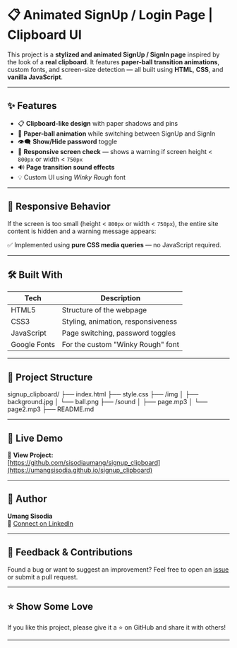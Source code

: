 # 📋 Animated SignUp / Login Page | Clipboard UI

This project is a **stylized and animated SignUp / SignIn page** inspired by the look of a **real clipboard**. It features **paper-ball transition animations**, custom fonts, and screen-size detection — all built using **HTML**, **CSS**, and **vanilla JavaScript**.

---

## ✨ Features

- 📋 **Clipboard-like design** with paper shadows and pins
- 🧻 **Paper-ball animation** while switching between SignUp and SignIn
- 👁️‍🗨️ **Show/Hide password** toggle
- 📱 **Responsive screen check** — shows a warning if screen height < `800px` or width < `750px`
- 🔊 **Page transition sound effects**
- 💡 Custom UI using *Winky Rough* font

---

## 📐 Responsive Behavior

If the screen is too small (height < `800px` or width < `750px`), the entire site content is hidden and a warning message appears:


✅ Implemented using **pure CSS media queries** — no JavaScript required.

---


## 🛠️ Built With

| Tech         | Description                      |
|--------------|----------------------------------|
| HTML5        | Structure of the webpage         |
| CSS3         | Styling, animation, responsiveness |
| JavaScript   | Page switching, password toggles |
| Google Fonts | For the custom "Winky Rough" font |

---

## 📁 Project Structure
signup_clipboard/
├── index.html
├── style.css
├── /img
│ ├── background.jpg
│ └── ball.png
├── /sound
│ ├── page.mp3
│ └── page2.mp3
├── README.md

---

## 🚀 Live Demo

🔗 **View Project:**  
[https://github.com/sisodiaumang/signup_clipboard](https://umangsisodia.github.io/signup_clipboard)

---

## 🧠 Author

**Umang Sisodia**  
🔗 [Connect on LinkedIn](https://www.linkedin.com/in/umang-sisodia-60a487366/)

---

## 🙌 Feedback & Contributions

Found a bug or want to suggest an improvement? Feel free to open an [issue](https://github.com/umangsisodia/signup_clipboard/issues) or submit a pull request.

---

## ⭐ Show Some Love

If you like this project, please give it a ⭐ on GitHub and share it with others!

---
